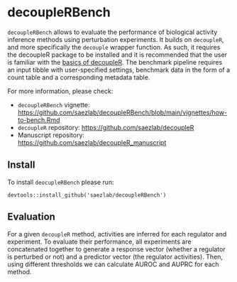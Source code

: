 # decoupleRBench
`decoupleRBench` allows to evaluate the performance of biological activity 
inference methods using perturbation experiments. It builds on `decoupleR`, and 
more specifically the `decouple` wrapper function. As such, it requires the 
decoupleR package to be installed and it is recommended that the user is familiar 
with the [basics of decoupleR](https://saezlab.github.io/decoupleR/articles/decoupleR.html#basics-1).
The benchmark pipeline requires an input tibble with user-specified settings,
benchmark data in the form of a count table and a corresponding metadata table.

For more information, please check:

- `decoupleRBench` vignette: https://github.com/saezlab/decoupleRBench/blob/main/vignettes/how-to-bench.Rmd
- `decoupleR` repository: https://github.com/saezlab/decoupleR
- Manuscript repository: https://github.com/saezlab/decoupleR_manuscript

## Install
To install `deocupleRBench` please run:
```
devtools::install_github('saezlab/decoupleRBench')
```

## Evaluation
For a given `decoupleR` method, activities are inferred for each regulator and 
experiment. To evaluate their performance, all experiments are concatenated 
together to generate a response vector (whether a regulator is perturbed or not)
and a predictor vector (the regulator activities). Then, using different 
thresholds we can calculate AUROC and AUPRC for each method. 


